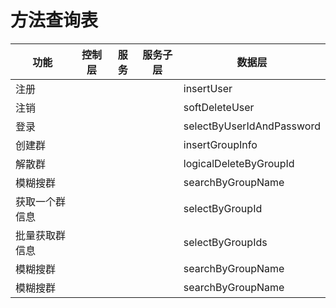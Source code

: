 # 方法查询表
| 功能      | 控制层 | 服务 | 服务子层                      | 数据层 |
|---------|-----|----|---------------------------|-----|
| 注册      |     |    |                |   insertUser   |
| 注销      |     |    |  |      softDeleteUser
| 登录      |     |    |  |   selectByUserIdAndPassword  |    
| 创建群     |     |    |  |  insertGroupInfo | 
| 解散群     |     |    |  |  logicalDeleteByGroupId  | 
| 模糊搜群    |     |    |  |  searchByGroupName | 
| 获取一个群信息 |     |    |  |  selectByGroupId| 
| 批量获取群信息 |     |    |  |  selectByGroupIds | 
| 模糊搜群    |     |    |  |  searchByGroupName | 
| 模糊搜群    |     |    |  |  searchByGroupName | 